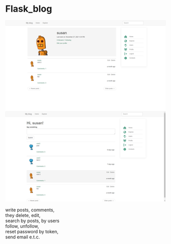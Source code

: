 # Flask_blog
![app](screenshots/profile.png)
![app](screenshots/home.png)  

write posts, comments,  
they delete, edit,  
search by posts, by users  
follow, unfollow,  
reset password by token,  
send email e.t.c.
